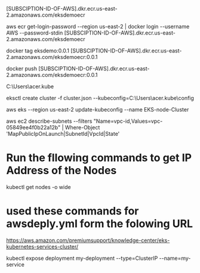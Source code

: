 [SUBSCIPTION-ID-OF-AWS].dkr.ecr.us-east-2.amazonaws.com/eksdemoecr

aws ecr get-login-password --region us-east-2 | docker login --username AWS --password-stdin [SUBSCIPTION-ID-OF-AWS].dkr.ecr.us-east-2.amazonaws.com/eksdemoecr

docker tag eksdemo:0.0.1 [SUBSCIPTION-ID-OF-AWS].dkr.ecr.us-east-2.amazonaws.com/eksdemoecr:0.0.1

docker push [SUBSCIPTION-ID-OF-AWS].dkr.ecr.us-east-2.amazonaws.com/eksdemoecr:0.0.1


C:\Users\acer\.kube

eksctl create cluster -f cluster.json --kubeconfig=C:\Users\acer\.kube\config

aws eks --region us-east-2 update-kubeconfig --name EKS-node-Cluster 


aws ec2 describe-subnets --filters "Name=vpc-id,Values=vpc-05849ee4f0b22a12b" | Where-Object 'MapPublicIpOnLaunch\|SubnetId\|VpcId\|State'


# Run the fllowing commands to get IP Address of the Nodes

 kubectl get nodes -o wide


# used these commands for awsdeply.yml form the folowing URL
https://aws.amazon.com/premiumsupport/knowledge-center/eks-kubernetes-services-cluster/


kubectl expose deployment my-deployment  --type=ClusterIP  --name=my-service